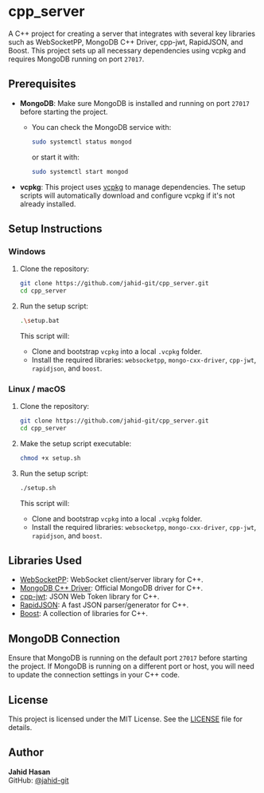 # cpp_server

A C++ project for creating a server that integrates with several key libraries such as WebSocketPP, MongoDB C++ Driver, cpp-jwt, RapidJSON, and Boost. This project sets up all necessary dependencies using vcpkg and requires MongoDB running on port `27017`.

## Prerequisites

- **MongoDB**: Make sure MongoDB is installed and running on port `27017` before starting the project.
  - You can check the MongoDB service with:
    ```bash
    sudo systemctl status mongod
    ```
    or start it with:
    ```bash
    sudo systemctl start mongod
    ```

- **vcpkg**: This project uses [vcpkg](https://github.com/microsoft/vcpkg) to manage dependencies. The setup scripts will automatically download and configure vcpkg if it's not already installed.

## Setup Instructions

### Windows

1. Clone the repository:
   ```bash
   git clone https://github.com/jahid-git/cpp_server.git
   cd cpp_server
   ```

2. Run the setup script:
   ```bash
   .\setup.bat
   ```

   This script will:
   - Clone and bootstrap `vcpkg` into a local `.vcpkg` folder.
   - Install the required libraries: `websocketpp`, `mongo-cxx-driver`, `cpp-jwt`, `rapidjson`, and `boost`.

### Linux / macOS

1. Clone the repository:
   ```bash
   git clone https://github.com/jahid-git/cpp_server.git
   cd cpp_server
   ```

2. Make the setup script executable:
   ```bash
   chmod +x setup.sh
   ```

3. Run the setup script:
   ```bash
   ./setup.sh
   ```

   This script will:
   - Clone and bootstrap `vcpkg` into a local `.vcpkg` folder.
   - Install the required libraries: `websocketpp`, `mongo-cxx-driver`, `cpp-jwt`, `rapidjson`, and `boost`.

## Libraries Used

- [WebSocketPP](https://github.com/zaphoyd/websocketpp): WebSocket client/server library for C++.
- [MongoDB C++ Driver](https://github.com/mongodb/mongo-cxx-driver): Official MongoDB driver for C++.
- [cpp-jwt](https://github.com/arun11299/cpp-jwt): JSON Web Token library for C++.
- [RapidJSON](https://github.com/Tencent/rapidjson): A fast JSON parser/generator for C++.
- [Boost](https://www.boost.org/): A collection of libraries for C++.


## MongoDB Connection

Ensure that MongoDB is running on the default port `27017` before starting the project. If MongoDB is running on a different port or host, you will need to update the connection settings in your C++ code.

## License

This project is licensed under the MIT License. See the [LICENSE](LICENSE) file for details.

## Author

**Jahid Hasan**  
GitHub: [@jahid-git](https://github.com/jahid-git)
